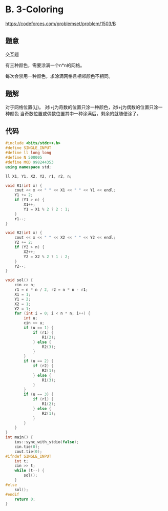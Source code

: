 # B. 3-Coloring

https://codeforces.com/problemset/problem/1503/B

## 题意

交互题

有三种颜色，需要涂满一个n*n的网格。

每次会禁用一种颜色，求涂满网格且相邻颜色不相同。

## 题解

对于网格位置(i,j)。
对i+j为奇数的位置只涂一种颜色，对i+j为偶数的位置只涂一种颜色
当奇数位置或偶数位置其中一种涂满后，剩余的就随便涂了。

## 代码

``` cpp
#include <bits/stdc++.h>
#define SINGLE_INPUT
#define ll long long
#define N 500005
#define MOD 998244353
using namespace std;

ll X1, Y1, X2, Y2, r1, r2, n;

void R1(int x) {
    cout << x << " " << X1 << " " << Y1 << endl;
    Y1 += 2;
    if (Y1 > n) {
        X1++;
        Y1 = X1 % 2 ? 2 : 1;
    }
    r1--;
}

void R2(int x) {
    cout << x << " " << X2 << " " << Y2 << endl;
    Y2 += 2;
    if (Y2 > n) {
        X2++;
        Y2 = X2 % 2 ? 1 : 2;
    }
    r2--;
}

void sol() {
    cin >> n;
    r1 = n * n / 2, r2 = n * n - r1;
    X1 = 1;
    Y1 = 2;
    X2 = 1;
    Y2 = 1;
    for (int i = 0; i < n * n; i++) {
        int u;
        cin >> u;
        if (u == 1) {
            if (r1) {
                R1(2);
            } else {
                R2(3);
            }
        }
        if (u == 2) {
            if (r2) {
                R2(1);
            } else {
                R1(3);
            }
        }
        if (u == 3) {
            if (r1) {
                R1(2);
            } else {
                R2(1);
            }
        }
    }
}
int main() {
    ios::sync_with_stdio(false);
    cin.tie(0);
    cout.tie(0);
#ifndef SINGLE_INPUT
    int t;
    cin >> t;
    while (t--) {
        sol();
    }
#else
    sol();
#endif
    return 0;
}
```